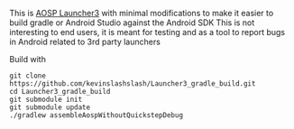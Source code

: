 This is [AOSP Launcher3](https://android.googlesource.com/platform/packages/apps/Launcher3/) with minimal modifications to make it easier to build gradle or Android Studio against the Android SDK
This is not interesting to end users, it is meant for testing and as a tool to report bugs in Android related to 3rd party launchers

Build with

```
git clone https://github.com/kevinslashslash/Launcher3_gradle_build.git
cd Launcher3_gradle_build
git submodule init
git submodule update
./gradlew assembleAospWithoutQuickstepDebug
```


